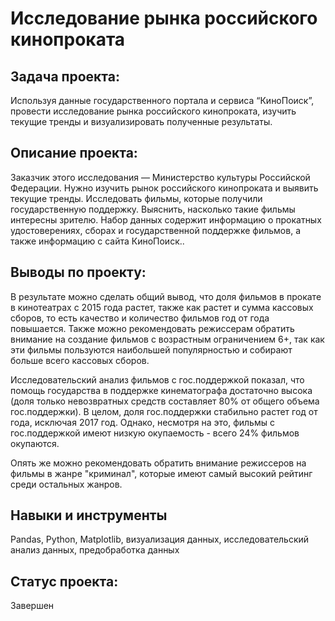 # Исследование рынка российского кинопроката

## Задача проекта:

Используя данные государственного портала и сервиса “КиноПоиск”, провести исследование рынка российского кинопроката, изучить текущие тренды и визуализировать полученные результаты.

## Описание проекта:

Заказчик этого исследования — Министерство культуры Российской Федерации.
Нужно изучить рынок российского кинопроката и выявить текущие тренды. Исследовать фильмы, которые получили государственную поддержку.  Выяснить, насколько такие фильмы интересны зрителю.
 Набор данных содержит информацию о прокатных удостоверениях, сборах и государственной поддержке фильмов, а также информацию с сайта КиноПоиск..

## Выводы по проекту:

В результате можно сделать общий вывод, что доля фильмов в прокате в кинотеатрах с 2015 года растет, также как растет и сумма кассовых сборов, то есть качество и количество фильмов год от года повышается. Также можно рекомендовать режиссерам обратить внимание на создание фильмов с возрастным ограничением 6+, так как эти фильмы пользуются наибольшей популярностью и собирают больше всего кассовых сборов.

Исследовательский анализ фильмов с гос.поддержкой показал, что помощь государства в поддержке кинематографа достаточно высока (доля только невозвратных средств составляет 80% от общего объема гос.поддержки). В целом, доля гос.поддержки стабильно растет год от года, исключая 2017 год. Однако, несмотря на это, фильмы с гос.поддержкой имеют низкую окупаемость - всего 24% фильмов окупаются.

Опять же можно рекомендовать обратить внимание режиссеров на фильмы в жанре "криминал", которые имеют самый высокий рейтинг среди остальных жанров.

## Навыки и инструменты

Pandas, Python, Matplotlib, визуализация данных, исследовательский анализ данных, предобработка данных

## Статус проекта:

Завершен
